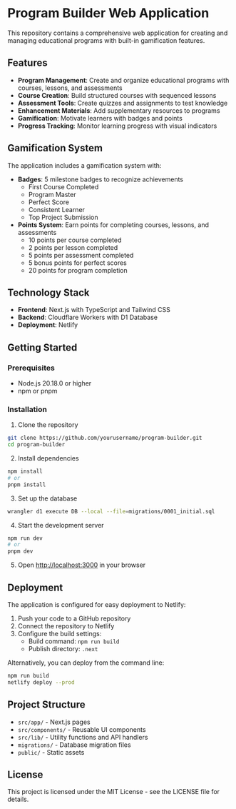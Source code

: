 # Program Builder Web Application

This repository contains a comprehensive web application for creating and managing educational programs with built-in gamification features.

## Features

- **Program Management**: Create and organize educational programs with courses, lessons, and assessments
- **Course Creation**: Build structured courses with sequenced lessons
- **Assessment Tools**: Create quizzes and assignments to test knowledge
- **Enhancement Materials**: Add supplementary resources to programs
- **Gamification**: Motivate learners with badges and points
- **Progress Tracking**: Monitor learning progress with visual indicators

## Gamification System

The application includes a gamification system with:

- **Badges**: 5 milestone badges to recognize achievements
  - First Course Completed
  - Program Master
  - Perfect Score
  - Consistent Learner
  - Top Project Submission
- **Points System**: Earn points for completing courses, lessons, and assessments
  - 10 points per course completed
  - 2 points per lesson completed
  - 5 points per assessment completed
  - 5 bonus points for perfect scores
  - 20 points for program completion

## Technology Stack

- **Frontend**: Next.js with TypeScript and Tailwind CSS
- **Backend**: Cloudflare Workers with D1 Database
- **Deployment**: Netlify

## Getting Started

### Prerequisites

- Node.js 20.18.0 or higher
- npm or pnpm

### Installation

1. Clone the repository
```bash
git clone https://github.com/yourusername/program-builder.git
cd program-builder
```

2. Install dependencies
```bash
npm install
# or
pnpm install
```

3. Set up the database
```bash
wrangler d1 execute DB --local --file=migrations/0001_initial.sql
```

4. Start the development server
```bash
npm run dev
# or
pnpm dev
```

5. Open [http://localhost:3000](http://localhost:3000) in your browser

## Deployment

The application is configured for easy deployment to Netlify:

1. Push your code to a GitHub repository
2. Connect the repository to Netlify
3. Configure the build settings:
   - Build command: `npm run build`
   - Publish directory: `.next`

Alternatively, you can deploy from the command line:

```bash
npm run build
netlify deploy --prod
```

## Project Structure

- `src/app/` - Next.js pages
- `src/components/` - Reusable UI components
- `src/lib/` - Utility functions and API handlers
- `migrations/` - Database migration files
- `public/` - Static assets

## License

This project is licensed under the MIT License - see the LICENSE file for details.

